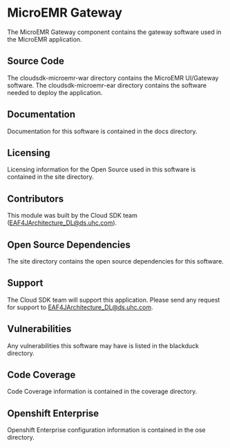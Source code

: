 MicroEMR Gateway
=============

The MicroEMR Gateway component contains the gateway software used in the MicroEMR application.

Source Code
-------------
  The cloudsdk-microemr-war directory contains the MicroEMR UI/Gateway software. 
  The cloudsdk-microemr-ear directory contains the software needed to deploy the application.
  
Documentation
-------------
  Documentation for this software is contained in the docs directory.

Licensing
-------------
  Licensing information for the Open Source used in this software is contained in the site directory.

Contributors
-------------
  This module was built by the Cloud SDK team (EAF4JArchitecture_DL@ds.uhc.com).

Open Source Dependencies
-------------
  The site directory contains the open source dependencies for this software.

Support
-------------
  The Cloud SDK team will support this application.
  Please send any request for support to EAF4JArchitecture_DL@ds.uhc.com.
  
Vulnerabilities
-------------
  Any vulnerabilities this software may have is listed in the blackduck directory.
  
Code Coverage
-------------
  Code Coverage information is contained in the coverage directory.
  
Openshift Enterprise
-------------
  Openshift Enterprise configuration information is contained in the ose directory.   
